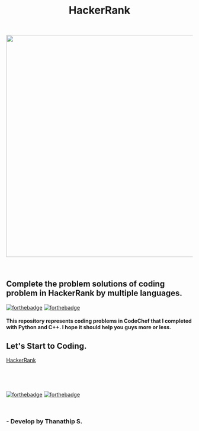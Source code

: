 <h1 align="center">HackerRank</h1>
<p>&nbsp;</p>
<p align="center">
  <img width=600 src="https://user-images.githubusercontent.com/78087668/115965177-ff5ab200-a551-11eb-8d47-489e3ea7091b.png">
</p>

<p>&nbsp;</p>

## Complete the problem solutions of coding problem in HackerRank by multiple languages.

[![forthebadge](https://forthebadge.com/images/badges/made-with-python.svg)](https://forthebadge.com)
[![forthebadge](https://forthebadge.com/images/badges/made-with-c-plus-plus.svg)](https://forthebadge.com)

#### This repository represents coding problems in CodeChef that I completed with Python and C++. I hope it should help you guys more or less.

## Let's Start to Coding.
  [HackerRank](https://www.hackerrank.com)

<p>&nbsp;</p>
<p>&nbsp;</p>

[![forthebadge](https://forthebadge.com/images/badges/ctrl-c-ctrl-v.svg)](https://forthebadge.com)
[![forthebadge](https://forthebadge.com/images/badges/powered-by-oxygen.svg)](https://forthebadge.com)

<p>&nbsp;</p>

### - Develop by Thanathip S.
